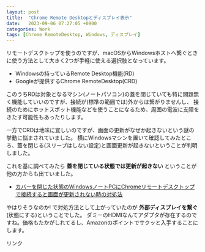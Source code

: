 ```yaml
---
layout: post
title:  "Chrome Remote Desktopとディスプレイ表示"
date:   2023-09-06 07:27:05 +0900
categories: Work
tags: [Chrome RemoteDesktop, Windows, ディスプレイ]
---
```

リモートデスクトップを使うのですが、macOSからWindowsホストへ繋ぐときに使う方法として大きく2つが手軽に使える選択肢となっています。

- Windowsの持っているRemote Desktop機能(RD)
- Googleが提供するChrome RemoteDesktop(CRD)

このうちRDは対象となるマシン(ノートパソコン)の蓋を閉じていても特に問題無く機能していいのですが、接続が(標準の範囲では)外からは繋がりませんし、
接続のためにホットスポット機能などを使うことになるため、周囲の電波に支障をきたす可能性もあったりします。

一方でCRDは地味に宜しいのですが、画面の更新がなぜか起きないという謎の挙動に悩まされていました。
横にWindowsマシンを置いて確認してみたところ、蓋を閉じる(スリープはしない設定)と画面更新が起きないということが判明しました。

これを基に調べてみたら **蓋を閉じている状態では更新が起きない** ということが他の方からも出ていました。

- [カバーを閉じた状態のWindowsノートPCにChromeリモートデスクトップで接続すると画面が更新されない時の対処法](https://lil.la/archives/3983)

やはりそうなのか! で対処方法として上がっていたのが **外部ディスプレイを繋ぐ** (状態にする)ということでした。
ダミーのHDMIなんてアダプタが存在するのですね。価格もたかがしれてるし、Amazonのポイントでサクッと入手することにします。

<!-- START MoshimoAffiliateEasyLink -->
<script type="text/javascript">
(function(b,c,f,g,a,d,e){b.MoshimoAffiliateObject=a;
b[a]=b[a]||function(){arguments.currentScript=c.currentScript
||c.scripts[c.scripts.length-2];(b[a].q=b[a].q||[]).push(arguments)};
c.getElementById(a)||(d=c.createElement(f),d.src=g,
d.id=a,e=c.getElementsByTagName("body")[0],e.appendChild(d))})
(window,document,"script","//dn.msmstatic.com/site/cardlink/bundle.js?20220329","msmaflink");
msmaflink({"n":"Rongdeson 1 pc HDMI ダミープラグ HDMI バーチャルディスプレイ 4K @ 60Hz DDC EDID エミュレータコネクタ、1920x1080 から 4096x2160 に対応","b":"Rongdeson","t":"","d":"https:\/\/m.media-amazon.com","c_p":"\/images\/I","p":["\/31ouTpNrT6L._SL500_.jpg","\/41pRXplKBWL._SL500_.jpg","\/515mkT+D9oL._SL500_.jpg","\/31qR4arYaPL._SL500_.jpg"],"u":{"u":"https:\/\/www.amazon.co.jp\/dp\/B09ST5VCYN","t":"amazon","r_v":""},"v":"2.1","b_l":[{"id":2,"u_tx":"楽天市場で見る","u_bc":"#f76956","u_url":"https:\/\/search.rakuten.co.jp\/search\/mall\/Rongdeson%201%20pc%20HDMI%20%E3%83%80%E3%83%9F%E3%83%BC%E3%83%97%E3%83%A9%E3%82%B0%20HDMI%20%E3%83%90%E3%83%BC%E3%83%81%E3%83%A3%E3%83%AB%E3%83%87%E3%82%A3%E3%82%B9%E3%83%97%E3%83%AC%E3%82%A4%204K%20%40%2060Hz%20DDC%20EDID%20%E3%82%A8%E3%83%9F%E3%83%A5%E3%83%AC%E3%83%BC%E3%82%BF%E3%82%B3%E3%83%8D%E3%82%AF%E3%82%BF%E3%80%811920x1080%20%E3%81%8B%E3%82%89%204096x2160%20%E3%81%AB%E5%AF%BE%E5%BF%9C\/","a_id":920706,"p_id":54,"pl_id":27059,"pc_id":54,"s_n":"rakuten","u_so":1},{"id":1,"u_tx":"Amazonで見る","u_bc":"#f79256","u_url":"https:\/\/www.amazon.co.jp\/dp\/B09ST5VCYN","a_id":920708,"p_id":170,"pl_id":27060,"pc_id":185,"s_n":"amazon","u_so":2}],"eid":"72jHw","s":"s"});
</script>
<div id="msmaflink-72jHw">リンク</div>
<!-- MoshimoAffiliateEasyLink END -->
